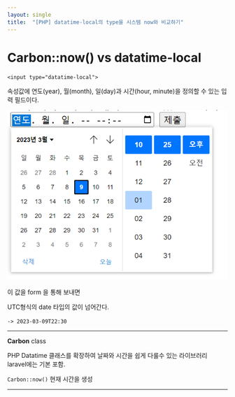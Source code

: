 ```yaml
---
layout: single
title:  "[PHP] datatime-local의 type을 시스템 now와 비교하기"
---
```


# Carbon::now() vs datatime-local


`<input type="datatime-local">` 

속성값에 연도(year), 월(month), 일(day)과 시간(hour, minute)을 정의할 수 있는 입력 필드이다.


![datatime-local](./images/datatime-local.png)

이 값을 form 을 통해 보내면

UTC형식의 date 타입의 값이 넘어간다.

`-> 2023-03-09T22:30`


---

**Carbon** class

PHP Datatime 클래스를 확장하여 날짜와 시간을 쉽게 다룰수 있는 라이브러리 laravel에는 기본 포함.

`Carbon::now()` 현재 시간을 생성

---


